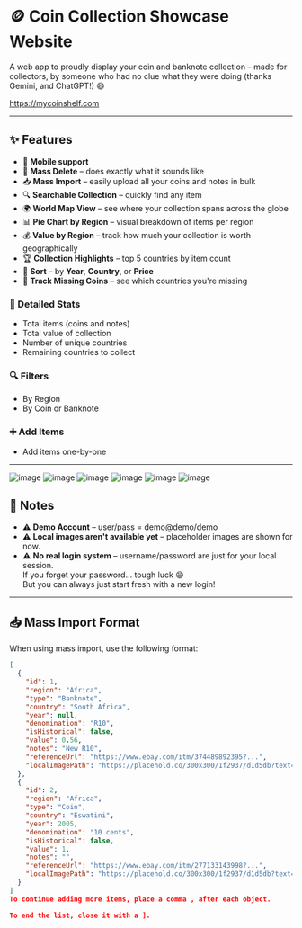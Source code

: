 # 🪙 Coin Collection Showcase Website

A web app to proudly display your coin and banknote collection – made for collectors, by someone who had no clue what they were doing (thanks Gemini, and ChatGPT!) 😄

https://mycoinshelf.com

---

## ✨ Features

- 📱 **Mobile support**
- 🧹 **Mass Delete** – does exactly what it sounds like
- 📥 **Mass Import** – easily upload all your coins and notes in bulk
- 🔍 **Searchable Collection** – quickly find any item
- 🌍 **World Map View** – see where your collection spans across the globe
- 📊 **Pie Chart by Region** – visual breakdown of items per region
- 💰 **Value by Region** – track how much your collection is worth geographically
- 🏆 **Collection Highlights** – top 5 countries by item count
- 📅 **Sort** – by **Year**, **Country**, or **Price**
- 📌 **Track Missing Coins** – see which countries you're missing

### 🧾 Detailed Stats

- Total items (coins and notes)  
- Total value of collection  
- Number of unique countries  
- Remaining countries to collect  

### 🔍 Filters

- By Region  
- By Coin or Banknote  

### ➕ Add Items

- Add items one-by-one

---

![image](https://github.com/user-attachments/assets/d669fe04-a35a-4e27-a50b-6da10ecaf199)
![image](https://github.com/user-attachments/assets/43ab234c-d53f-4dc1-81a0-eb4aeb9c2ff7)
![image](https://github.com/user-attachments/assets/be1d1373-40c9-48a4-ba0d-4d10664eaf8c)
![image](https://github.com/user-attachments/assets/f14d22f1-7c49-4645-82d4-821ddf2e0a12)
![image](https://github.com/user-attachments/assets/2df655f9-124f-49ed-8622-e5df48ac09ff)
![image](https://github.com/user-attachments/assets/046f9880-c3ea-4dc4-84b1-dec8199f6d60)







## 📝 Notes

- ⚠️ **Demo Account** – user/pass = demo@demo/demo
- ⚠️ **Local images aren't available yet** – placeholder images are shown for now.
- ⚠️ **No real login system** – username/password are just for your local session.  
  If you forget your password… tough luck 😅  
  But you can always just start fresh with a new login!

---

## 📥 Mass Import Format

When using mass import, use the following format:

```json
[
  {
    "id": 1,
    "region": "Africa",
    "type": "Banknote",
    "country": "South Africa",
    "year": null,
    "denomination": "R10",
    "isHistorical": false,
    "value": 0.56,
    "notes": "New R10",
    "referenceUrl": "https://www.ebay.com/itm/374489892395?...",
    "localImagePath": "https://placehold.co/300x300/1f2937/d1d5db?text=No+Image"
  },
  {
    "id": 2,
    "region": "Africa",
    "type": "Coin",
    "country": "Eswatini",
    "year": 2005,
    "denomination": "10 cents",
    "isHistorical": false,
    "value": 1,
    "notes": "",
    "referenceUrl": "https://www.ebay.com/itm/277133143998?...",
    "localImagePath": "https://placehold.co/300x300/1f2937/d1d5db?text=No+Image"
  }
]
To continue adding more items, place a comma , after each object.

To end the list, close it with a ].
